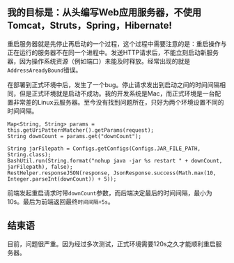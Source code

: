 

我的目标是：__从头编写Web应用服务器，不使用Tomcat，Struts，Spring，Hibernate!__
---

重启服务器就是先停止再启动的一个过程，这个过程中需要注意的是：重启操作与正在运行的服务器不在同一个进程中。发送HTTP请求后，不能立刻启动新服务器，因为操作系统资源（例如端口）未能及时释放。经常出现的就是`AddressAreadyBound`错误。

在部署到正式环境中后，发生了一个bug。停止请求发出到启动之间的时间间隔相同，但是正式环境就是启动不成功。我的开发系统是Mac，而正式环境是一台配置非常差的Linux云服务器。至今没有找到问题所在，只好为两个环境设置不同的时间间隔。

```
Map<String, String> params = this.getUriPatternMatcher().getParams(request);
String downCount = params.get("downCount");

String jarFilepath = Configs.getConfigs(Configs.JAR_FILE_PATH, String.class);
BashUtil.run(String.format("nohup java -jar %s restart " + downCount, jarFilepath), false);
RestHelper.responseJSON(response, JsonResponse.success(Math.max(10, Integer.parseInt(downCount)) + 5));
```

前端发起重启请求时带`downCount`参数，而后端决定最后的时间间隔，最小为10s。最后为前端返回最终`时间间隔+5s`。

结束语
---

目前，问题很严重。因为经过多次测试，正式环境需要120s之久才能顺利重启服务器。